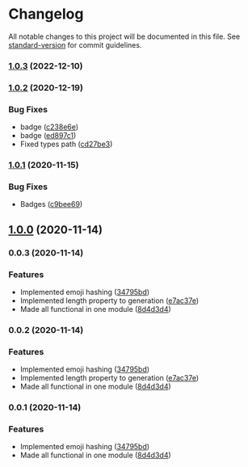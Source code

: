 # Changelog

All notable changes to this project will be documented in this file. See [standard-version](https://github.com/conventional-changelog/standard-version) for commit guidelines.

### [1.0.3](https://github.com/opa-oz/emoji-hash/compare/v1.0.2...v1.0.3) (2022-12-10)

### [1.0.2](https://github.com/opa-oz/emoji-hash/compare/v1.0.1...v1.0.2) (2020-12-19)


### Bug Fixes

* badge ([c238e6e](https://github.com/opa-oz/emoji-hash/commit/c238e6e1db95970d63b0ccde98448bc779494664))
* badge ([ed897c1](https://github.com/opa-oz/emoji-hash/commit/ed897c155331f105a54e50f5cdc7b807f58b7bb7))
* Fixed types path ([cd27be3](https://github.com/opa-oz/emoji-hash/commit/cd27be3803a1cbcbd429bc7feb0424f667d37755))

### [1.0.1](https://github.com/opa-oz/emoji-hash/compare/v1.0.0...v1.0.1) (2020-11-15)


### Bug Fixes

* Badges ([c9bee69](https://github.com/opa-oz/emoji-hash/commit/c9bee6904f74616a8d9b0c4f951d741d098c78c0))

## [1.0.0](https://github.com/opa-oz/emoji-hash/compare/v0.0.3...v1.0.0) (2020-11-14)

### 0.0.3 (2020-11-14)


### Features

* Implemented emoji hashing ([34795bd](https://github.com/opa-oz/emoji-hash/commit/34795bd1c1e9c3280a6a5ccd5361674207070ca1))
* Implemented length property to generation ([e7ac37e](https://github.com/opa-oz/emoji-hash/commit/e7ac37edad0907978c828b15526b598df70724c9))
* Made all functional in one module ([8d4d3d4](https://github.com/opa-oz/emoji-hash/commit/8d4d3d4421892275b7adb2ecdd9aea8d1284df8c))

### 0.0.2 (2020-11-14)


### Features

* Implemented emoji hashing ([34795bd](https://github.com/opa-oz/emoji-hash/commit/34795bd1c1e9c3280a6a5ccd5361674207070ca1))
* Implemented length property to generation ([e7ac37e](https://github.com/opa-oz/emoji-hash/commit/e7ac37edad0907978c828b15526b598df70724c9))
* Made all functional in one module ([8d4d3d4](https://github.com/opa-oz/emoji-hash/commit/8d4d3d4421892275b7adb2ecdd9aea8d1284df8c))

### 0.0.1 (2020-11-14)


### Features

* Implemented emoji hashing ([34795bd](https://github.com/opa-oz/emoji-hash/commit/34795bd1c1e9c3280a6a5ccd5361674207070ca1))
* Made all functional in one module ([8d4d3d4](https://github.com/opa-oz/emoji-hash/commit/8d4d3d4421892275b7adb2ecdd9aea8d1284df8c))
